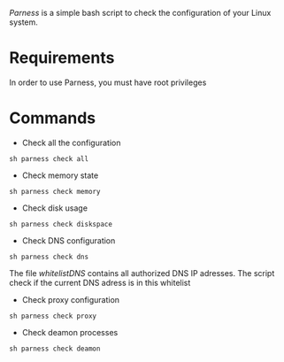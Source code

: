 *Parness* is a simple bash script to check the configuration of your Linux system.

# Requirements 

In order to use Parness, you must have root privileges

# Commands 

* Check all the configuration

``sh parness check all ``

* Check memory state

``sh parness check memory ``

* Check disk usage

``sh parness check diskspace ``

* Check DNS configuration

``sh parness check dns ``

The file *whitelistDNS* contains all authorized DNS IP adresses.
The script check if the current DNS adress is in this whitelist 

* Check proxy configuration

`` sh parness check proxy ``

* Check deamon processes

``sh parness check deamon ``

